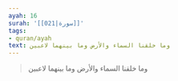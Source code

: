 ```yaml
---
ayah: 16
surah: '[[021|سورة]]'
tags:
- quran/ayah
text: وما خلقنا السماء والأرض وما بينهما لاعبين
---
```

> وما خلقنا السماء والأرض وما بينهما لاعبين
